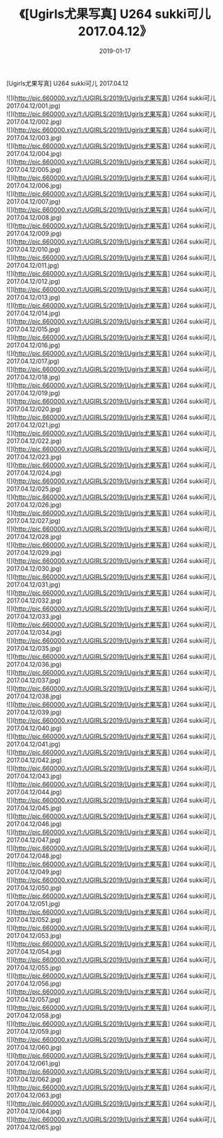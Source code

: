 ﻿---
layout: post
title:  《[Ugirls尤果写真] U264 sukki可儿 2017.04.12》
date:   2019-01-17
img: http://pic.660000.xyz/1:/UGIRLS/2019/[Ugirls尤果写真] U264 sukki可儿 2017.04.12/000.jpg
categories: [美女, 清纯, 唯美]
---

[Ugirls尤果写真] U264 sukki可儿 2017.04.12

 ![](http://pic.660000.xyz/1:/UGIRLS/2019/[Ugirls尤果写真] U264 sukki可儿 2017.04.12/001.jpg) <br>![](http://pic.660000.xyz/1:/UGIRLS/2019/[Ugirls尤果写真] U264 sukki可儿 2017.04.12/002.jpg) <br>![](http://pic.660000.xyz/1:/UGIRLS/2019/[Ugirls尤果写真] U264 sukki可儿 2017.04.12/003.jpg) <br>![](http://pic.660000.xyz/1:/UGIRLS/2019/[Ugirls尤果写真] U264 sukki可儿 2017.04.12/004.jpg) <br>![](http://pic.660000.xyz/1:/UGIRLS/2019/[Ugirls尤果写真] U264 sukki可儿 2017.04.12/005.jpg) <br>![](http://pic.660000.xyz/1:/UGIRLS/2019/[Ugirls尤果写真] U264 sukki可儿 2017.04.12/006.jpg) <br>![](http://pic.660000.xyz/1:/UGIRLS/2019/[Ugirls尤果写真] U264 sukki可儿 2017.04.12/007.jpg) <br>![](http://pic.660000.xyz/1:/UGIRLS/2019/[Ugirls尤果写真] U264 sukki可儿 2017.04.12/008.jpg) <br>![](http://pic.660000.xyz/1:/UGIRLS/2019/[Ugirls尤果写真] U264 sukki可儿 2017.04.12/009.jpg) <br>![](http://pic.660000.xyz/1:/UGIRLS/2019/[Ugirls尤果写真] U264 sukki可儿 2017.04.12/010.jpg) <br>![](http://pic.660000.xyz/1:/UGIRLS/2019/[Ugirls尤果写真] U264 sukki可儿 2017.04.12/011.jpg) <br>![](http://pic.660000.xyz/1:/UGIRLS/2019/[Ugirls尤果写真] U264 sukki可儿 2017.04.12/012.jpg) <br>![](http://pic.660000.xyz/1:/UGIRLS/2019/[Ugirls尤果写真] U264 sukki可儿 2017.04.12/013.jpg) <br>![](http://pic.660000.xyz/1:/UGIRLS/2019/[Ugirls尤果写真] U264 sukki可儿 2017.04.12/014.jpg) <br>![](http://pic.660000.xyz/1:/UGIRLS/2019/[Ugirls尤果写真] U264 sukki可儿 2017.04.12/015.jpg) <br>![](http://pic.660000.xyz/1:/UGIRLS/2019/[Ugirls尤果写真] U264 sukki可儿 2017.04.12/016.jpg) <br>![](http://pic.660000.xyz/1:/UGIRLS/2019/[Ugirls尤果写真] U264 sukki可儿 2017.04.12/017.jpg) <br>![](http://pic.660000.xyz/1:/UGIRLS/2019/[Ugirls尤果写真] U264 sukki可儿 2017.04.12/018.jpg) <br>![](http://pic.660000.xyz/1:/UGIRLS/2019/[Ugirls尤果写真] U264 sukki可儿 2017.04.12/019.jpg) <br>![](http://pic.660000.xyz/1:/UGIRLS/2019/[Ugirls尤果写真] U264 sukki可儿 2017.04.12/020.jpg) <br>![](http://pic.660000.xyz/1:/UGIRLS/2019/[Ugirls尤果写真] U264 sukki可儿 2017.04.12/021.jpg) <br>![](http://pic.660000.xyz/1:/UGIRLS/2019/[Ugirls尤果写真] U264 sukki可儿 2017.04.12/022.jpg) <br>![](http://pic.660000.xyz/1:/UGIRLS/2019/[Ugirls尤果写真] U264 sukki可儿 2017.04.12/023.jpg) <br>![](http://pic.660000.xyz/1:/UGIRLS/2019/[Ugirls尤果写真] U264 sukki可儿 2017.04.12/024.jpg) <br>![](http://pic.660000.xyz/1:/UGIRLS/2019/[Ugirls尤果写真] U264 sukki可儿 2017.04.12/025.jpg) <br>![](http://pic.660000.xyz/1:/UGIRLS/2019/[Ugirls尤果写真] U264 sukki可儿 2017.04.12/026.jpg) <br>![](http://pic.660000.xyz/1:/UGIRLS/2019/[Ugirls尤果写真] U264 sukki可儿 2017.04.12/027.jpg) <br>![](http://pic.660000.xyz/1:/UGIRLS/2019/[Ugirls尤果写真] U264 sukki可儿 2017.04.12/028.jpg) <br>![](http://pic.660000.xyz/1:/UGIRLS/2019/[Ugirls尤果写真] U264 sukki可儿 2017.04.12/029.jpg) <br>![](http://pic.660000.xyz/1:/UGIRLS/2019/[Ugirls尤果写真] U264 sukki可儿 2017.04.12/030.jpg) <br>![](http://pic.660000.xyz/1:/UGIRLS/2019/[Ugirls尤果写真] U264 sukki可儿 2017.04.12/031.jpg) <br>![](http://pic.660000.xyz/1:/UGIRLS/2019/[Ugirls尤果写真] U264 sukki可儿 2017.04.12/032.jpg) <br>![](http://pic.660000.xyz/1:/UGIRLS/2019/[Ugirls尤果写真] U264 sukki可儿 2017.04.12/033.jpg) <br>![](http://pic.660000.xyz/1:/UGIRLS/2019/[Ugirls尤果写真] U264 sukki可儿 2017.04.12/034.jpg) <br>![](http://pic.660000.xyz/1:/UGIRLS/2019/[Ugirls尤果写真] U264 sukki可儿 2017.04.12/035.jpg) <br>![](http://pic.660000.xyz/1:/UGIRLS/2019/[Ugirls尤果写真] U264 sukki可儿 2017.04.12/036.jpg) <br>![](http://pic.660000.xyz/1:/UGIRLS/2019/[Ugirls尤果写真] U264 sukki可儿 2017.04.12/037.jpg) <br>![](http://pic.660000.xyz/1:/UGIRLS/2019/[Ugirls尤果写真] U264 sukki可儿 2017.04.12/038.jpg) <br>![](http://pic.660000.xyz/1:/UGIRLS/2019/[Ugirls尤果写真] U264 sukki可儿 2017.04.12/039.jpg) <br>![](http://pic.660000.xyz/1:/UGIRLS/2019/[Ugirls尤果写真] U264 sukki可儿 2017.04.12/040.jpg) <br>![](http://pic.660000.xyz/1:/UGIRLS/2019/[Ugirls尤果写真] U264 sukki可儿 2017.04.12/041.jpg) <br>![](http://pic.660000.xyz/1:/UGIRLS/2019/[Ugirls尤果写真] U264 sukki可儿 2017.04.12/042.jpg) <br>![](http://pic.660000.xyz/1:/UGIRLS/2019/[Ugirls尤果写真] U264 sukki可儿 2017.04.12/043.jpg) <br>![](http://pic.660000.xyz/1:/UGIRLS/2019/[Ugirls尤果写真] U264 sukki可儿 2017.04.12/044.jpg) <br>![](http://pic.660000.xyz/1:/UGIRLS/2019/[Ugirls尤果写真] U264 sukki可儿 2017.04.12/045.jpg) <br>![](http://pic.660000.xyz/1:/UGIRLS/2019/[Ugirls尤果写真] U264 sukki可儿 2017.04.12/046.jpg) <br>![](http://pic.660000.xyz/1:/UGIRLS/2019/[Ugirls尤果写真] U264 sukki可儿 2017.04.12/047.jpg) <br>![](http://pic.660000.xyz/1:/UGIRLS/2019/[Ugirls尤果写真] U264 sukki可儿 2017.04.12/048.jpg) <br>![](http://pic.660000.xyz/1:/UGIRLS/2019/[Ugirls尤果写真] U264 sukki可儿 2017.04.12/049.jpg) <br>![](http://pic.660000.xyz/1:/UGIRLS/2019/[Ugirls尤果写真] U264 sukki可儿 2017.04.12/050.jpg) <br>![](http://pic.660000.xyz/1:/UGIRLS/2019/[Ugirls尤果写真] U264 sukki可儿 2017.04.12/051.jpg) <br>![](http://pic.660000.xyz/1:/UGIRLS/2019/[Ugirls尤果写真] U264 sukki可儿 2017.04.12/052.jpg) <br>![](http://pic.660000.xyz/1:/UGIRLS/2019/[Ugirls尤果写真] U264 sukki可儿 2017.04.12/053.jpg) <br>![](http://pic.660000.xyz/1:/UGIRLS/2019/[Ugirls尤果写真] U264 sukki可儿 2017.04.12/054.jpg) <br>![](http://pic.660000.xyz/1:/UGIRLS/2019/[Ugirls尤果写真] U264 sukki可儿 2017.04.12/055.jpg) <br>![](http://pic.660000.xyz/1:/UGIRLS/2019/[Ugirls尤果写真] U264 sukki可儿 2017.04.12/056.jpg) <br>![](http://pic.660000.xyz/1:/UGIRLS/2019/[Ugirls尤果写真] U264 sukki可儿 2017.04.12/057.jpg) <br>![](http://pic.660000.xyz/1:/UGIRLS/2019/[Ugirls尤果写真] U264 sukki可儿 2017.04.12/058.jpg) <br>![](http://pic.660000.xyz/1:/UGIRLS/2019/[Ugirls尤果写真] U264 sukki可儿 2017.04.12/059.jpg) <br>![](http://pic.660000.xyz/1:/UGIRLS/2019/[Ugirls尤果写真] U264 sukki可儿 2017.04.12/060.jpg) <br>![](http://pic.660000.xyz/1:/UGIRLS/2019/[Ugirls尤果写真] U264 sukki可儿 2017.04.12/061.jpg) <br>![](http://pic.660000.xyz/1:/UGIRLS/2019/[Ugirls尤果写真] U264 sukki可儿 2017.04.12/062.jpg) <br>![](http://pic.660000.xyz/1:/UGIRLS/2019/[Ugirls尤果写真] U264 sukki可儿 2017.04.12/063.jpg) <br>![](http://pic.660000.xyz/1:/UGIRLS/2019/[Ugirls尤果写真] U264 sukki可儿 2017.04.12/064.jpg) <br>![](http://pic.660000.xyz/1:/UGIRLS/2019/[Ugirls尤果写真] U264 sukki可儿 2017.04.12/065.jpg) <br>